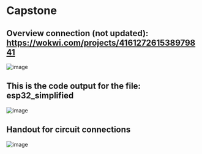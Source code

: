 # Capstone
## Overview connection (not updated): https://wokwi.com/projects/416127261538979841
![image](https://github.com/user-attachments/assets/3142379f-f2b3-4c0d-beae-0abdd515db08)

## This is the code output for the file: esp32_simplified
![image](https://github.com/user-attachments/assets/115312e6-15a4-4fae-aa08-2656a983ec99)

## Handout for circuit connections
![image](https://github.com/user-attachments/assets/e0105891-1a9d-44d7-b566-c673753f89b2)
